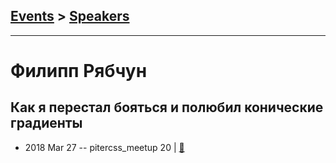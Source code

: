 ## [Events](../README.md) > [Speakers](../speakers.md)
---

# Филипп Рябчун

## Как я перестал бояться и полюбил конические градиенты
- 2018 Mar 27 -- pitercss_meetup 20  | [:notebook:](https://pitercss.ru/20/pres/conic-gradients/)  
